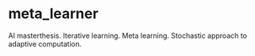 # meta_learner
AI masterthesis. Iterative learning. Meta learning. Stochastic approach to adaptive computation.
